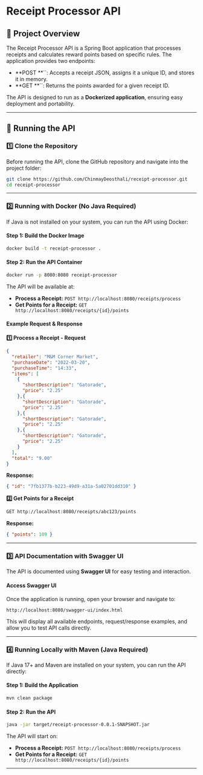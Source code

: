 # Receipt Processor API

## 📌 Project Overview

The Receipt Processor API is a Spring Boot application that processes receipts and calculates reward points based on specific rules. The application provides two endpoints:

- **POST **``: Accepts a receipt JSON, assigns it a unique ID, and stores it in memory.
- **GET **``: Returns the points awarded for a given receipt ID.

The API is designed to run as a **Dockerized application**, ensuring easy deployment and portability.

---

## 🚀 Running the API

### **1️⃣ Clone the Repository**

Before running the API, clone the GitHub repository and navigate into the project folder:

```sh
git clone https://github.com/ChinmayDeosthali/receipt-processor.git
cd receipt-processor
```

---

### **2️⃣ Running with Docker (No Java Required)**

If Java is not installed on your system, you can run the API using Docker:

#### **Step 1: Build the Docker Image**

```sh
docker build -t receipt-processor .
```

#### **Step 2: Run the API Container**

```sh
docker run -p 8080:8080 receipt-processor
```

The API will be available at:

- **Process a Receipt:** `POST http://localhost:8080/receipts/process`
- **Get Points for a Receipt:** `GET http://localhost:8080/receipts/{id}/points`

#### **Example Request & Response**

**1️⃣ Process a Receipt - Request**

```json
{
  "retailer": "M&M Corner Market",
  "purchaseDate": "2022-03-20",
  "purchaseTime": "14:33",
  "items": [
    {
      "shortDescription": "Gatorade",
      "price": "2.25"
    },{
      "shortDescription": "Gatorade",
      "price": "2.25"
    },{
      "shortDescription": "Gatorade",
      "price": "2.25"
    },{
      "shortDescription": "Gatorade",
      "price": "2.25"
    }
  ],
  "total": "9.00"
}
```

**Response:**

```json
{ "id": "7fb1377b-b223-49d9-a31a-5a02701dd310" }
```

**2️⃣ Get Points for a Receipt**

```sh
GET http://localhost:8080/receipts/abc123/points
```

**Response:**

```json
{ "points": 109 }
```

---

### **3️⃣ API Documentation with Swagger UI**

The API is documented using **Swagger UI** for easy testing and interaction.

#### **Access Swagger UI**

Once the application is running, open your browser and navigate to:

```
http://localhost:8080/swagger-ui/index.html
```

This will display all available endpoints, request/response examples, and allow you to test API calls directly.

---

### **4️⃣ Running Locally with Maven (Java Required)**

If Java 17+ and Maven are installed on your system, you can run the API directly:

#### **Step 1: Build the Application**

```sh
mvn clean package
```

#### **Step 2: Run the API**

```sh
java -jar target/receipt-processor-0.0.1-SNAPSHOT.jar
```

The API will start on:

- **Process a Receipt:** `POST http://localhost:8080/receipts/process`
- **Get Points for a Receipt:** `GET http://localhost:8080/receipts/{id}/points`

---



